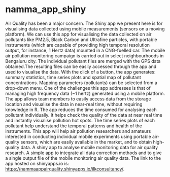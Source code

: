 # namma_app_shiny

Air Quality has been a major concern. The Shiny app we present here is for visualising data collected using mobile measurements (sensors on a moving platform). We can use this app for visualising the data collected on air pollutants like PM2.5, Black Carbon and Ultrafine particles, with portable instruments (which are capable of providing high temporal resolution output, for instance, 1 Hertz data) mounted in a CNG-fuelled car. The mobile air pollution monitoring campaign is carried out in select neighbourhoods in Bengaluru city. The individual pollutant files are merged with the GPS data obtained.The resulting files can be easily accessed through the app and used to visualise the data. With the click of a button, the app generates: summary statistics, time series plots and spatial map of pollutant concentrations. Mapping parameters (pollutants) can be selected from a drop-down menu.
One of the challenges this app addresses is that of managing high frequency data (~1 hertz) generated using a mobile platform. The app allows team members to easily access data from the storage location and visualise the data in near-real time, without requiring knowledge in R. The app reduces the time consumed for analysing each pollutant individually. It helps check the quality of the data at near real time and instantly visualise pollution hot spots. The time series plots of each pollutant help understand the temporal patterns and health of the instruments. This app will help air pollution researchers and amateurs interested in conducting individual mobile experiments using portable air-quality sensors, which are easily available in the market, and to obtain high-quality data.
A shiny app to analyse mobile monitoring data for air quality research.
A simple app to integrate all data correction methods and to give a single output file of the mobile monitoring air quality data. The link to the app hosted on shinyapps.io is: https://nammaappairquality.shinyapps.io/ilkconsultancy/.

